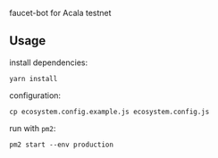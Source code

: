 faucet-bot for Acala testnet

## Usage

install dependencies:

```shell
yarn install
```

configuration:

```shell
cp ecosystem.config.example.js ecosystem.config.js
```

run with `pm2`:

```shell
pm2 start --env production
```
